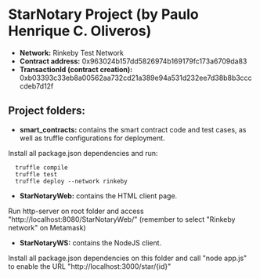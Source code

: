# StarNotary Project (by Paulo Henrique C. Oliveros)

- **Network:** Rinkeby Test Network
- **Contract address:** 0x963024b157dd5826974b169179fc173a6709da83
- **TransactionId (contract creation):** 0xb03393c33eb8a00562aa732cd21a389e94a531d232ee7d38b8b3ccccdeb7d12f

## Project folders:

- **smart_contracts:** contains the smart contract code and test cases, as well as truffle configurations for deployment.

Install all package.json dependencies and run:
```
  truffle compile
  truffle test
  truffle deploy --network rinkeby
```
- **StarNotaryWeb:** contains the HTML client page.

Run http-server on root folder and access "http://localhost:8080/StarNotaryWeb/" (remember to select "Rinkeby network" on Metamask)

- **StarNotaryWS:** contains the NodeJS client.

Install all package.json dependencies on this folder and call "node app.js" to enable the URL "http://localhost:3000/star/{id}"
